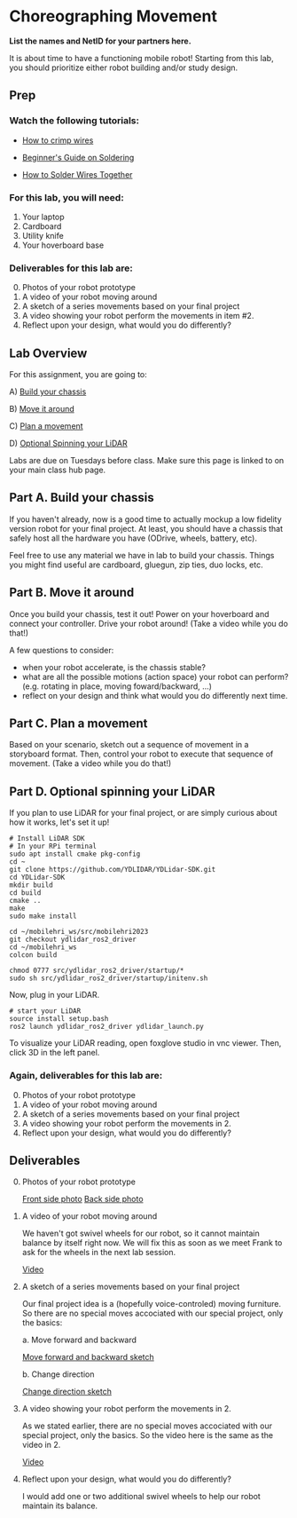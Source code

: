 # Choreographing Movement
**List the names and NetID for your partners here.**

It is about time to have a functioning mobile robot! Starting from this lab, you should prioritize either robot building and/or study design. 

## Prep
### Watch the following tutorials:
- [How to crimp wires](https://www.youtube.com/watch?v=SaU00MMjzn0&ab_channel=GrizzlyBuilds)

- [Beginner's Guide on Soldering](https://www.makerspaces.com/how-to-solder/)


- [How to Solder Wires Together](https://youtu.be/NSqPHQ1zQco)



### For this lab, you will need:
1. Your laptop
2. Cardboard
3. Utility knife
4. Your hoverboard base

### Deliverables for this lab are: 

0. Photos of your robot prototype
1. A video of your robot moving around
2. A sketch of a series movements based on your final project
3. A video showing your robot perform the movements in item #2.
4. Reflect upon your design, what would you do differently?


## Lab Overview
For this assignment, you are going to:

A) [Build your chassis](#part-a-build-your-chassis)

B) [Move it around](#part-b-move-it-around)

C) [Plan a movement](#part-c-plan-a-movement)

D) [Optional Spinning your LiDAR](#part-d-optional-spinning-your-LiDAR)

Labs are due on Tuesdays before class. Make sure this page is linked to on your main class hub page.

## Part A. Build your chassis
If you haven't already, now is a good time to actually mockup a low fidelity version robot for your final project. At least, you should have a chassis that safely host all the hardware you have (ODrive, wheels, battery, etc).

Feel free to use any material we have in lab to build your chassis. Things you might find useful are cardboard, gluegun, zip ties, duo locks, etc. 

## Part B. Move it around
Once you build your chassis, test it out! Power on your hoverboard and connect your controller. Drive your robot around! (Take a video while you do that!)

A few questions to consider:
- when your robot accelerate, is the chassis stable?
- what are all the possible motions (action space) your robot can perform? (e.g. rotating in place, moving foward/backward, ...)
- reflect on your design and think what would you do differently next time.

## Part C. Plan a movement
Based on your scenario, sketch out a sequence of movement in a storyboard format. 
Then, control your robot to execute that sequence of movement. (Take a video while you do that!)


## Part D. Optional spinning your LiDAR
If you plan to use LiDAR for your final project, or are simply curious about how it works, let's set it up!

```
# Install LiDAR SDK
# In your RPi terminal
sudo apt install cmake pkg-config
cd ~
git clone https://github.com/YDLIDAR/YDLidar-SDK.git
cd YDLidar-SDK
mkdir build
cd build
cmake ..
make
sudo make install
```

```
cd ~/mobilehri_ws/src/mobilehri2023
git checkout ydlidar_ros2_driver
cd ~/mobilehri_ws
colcon build

chmod 0777 src/ydlidar_ros2_driver/startup/*
sudo sh src/ydlidar_ros2_driver/startup/initenv.sh

```
Now, plug in your LiDAR.
```
# start your LiDAR
source install setup.bash
ros2 launch ydlidar_ros2_driver ydlidar_launch.py 
```

To visualize your LiDAR reading, open foxglove studio in vnc viewer. Then, click 3D in the left panel.

### Again, deliverables for this lab are: 

0. Photos of your robot prototype
1. A video of your robot moving around
2. A sketch of a series movements based on your final project
3. A video showing your robot perform the movements in 2.
4. Reflect upon your design, what would you do differently?

## Deliverables

0. Photos of your robot prototype
    
    [Front side photo](https://drive.google.com/file/d/1VkesMxyO7Z1RiHMWY6ALWCOseT6hezc1/view?usp=sharing)
    [Back side photo](https://drive.google.com/file/d/1if_7-2htfUN7T-2U6KTGvuIf_W8f2ucd/view?usp=sharing)

1. A video of your robot moving around

    We haven't got swivel wheels for our robot, so it cannot maintain balance by itself right now. We will fix this as soon as we meet Frank to ask for the wheels in the next lab session.
    
    [Video](https://drive.google.com/file/d/1makx8e2Jteu94M9LYDhXuEwZEfG5Gi2q/view?usp=sharing)

2. A sketch of a series movements based on your final project
    
    Our final project idea is a (hopefully voice-controled) moving furniture. So there are no special moves accociated with our special project, only the basics:
    
    a. Move forward and backward
    
    [Move forward and backward sketch](https://drive.google.com/file/d/1crexxD9H-y0uTZJQfejxDFTJwZZhRvHN/view?usp=sharing)
    
    b. Change direction
    
    [Change direction sketch](https://drive.google.com/file/d/1SMy33jgRTWeTbizC7Jrk2-3zFU1TGOtb/view?usp=sharing)
    
    
3. A video showing your robot perform the movements in 2.
    
    As we stated earlier, there are no special moves accociated with our special project, only the basics. So the video here is the same as the video in 2.
    
    [Video](https://drive.google.com/file/d/1makx8e2Jteu94M9LYDhXuEwZEfG5Gi2q/view?usp=sharing)
    
5. Reflect upon your design, what would you do differently?

    I would add one or two additional swivel wheels to help our robot maintain its balance.
